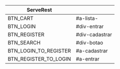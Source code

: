 |             ServeRest               || 
|---	|---	                    |
|BTN_CART|#a-lista-                 |  
|BTN_LOGIN|#div-entrar              |   	
|BTN_REGISTER|#div-cadastrar        | 
|BTN_SEARCH|#div-botao              |
|BTN_LOGIN_TO_REGISTER|#a-cadastrar |
|BTN_REGISTER_TO_LOGIN|#a-entrar    |